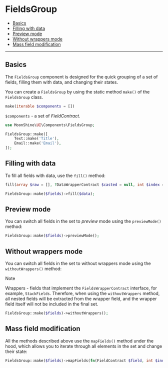 # FieldsGroup

- [Basics](#basics)
- [Filling with data](#fill)
- [Preview mode](#preview)
- [Without wrappers mode](#without-wrappers)
- [Mass field modification](#map)

---

<a name="basics"></a>
## Basics

The `FieldsGroup` component is designed for the quick grouping of a set of fields, filling them with data, and changing their states.

You can create a `FieldsGroup` by using the static method `make()` of the `FieldsGroup` class.

```php
make(iterable $components = [])
```

`$components` - a set of *FieldContract*.

```php
use MoonShine\UI\Components\FieldsGroup;

FieldsGroup::make([
    Text::make('Title'),
    Email::make('Email'),
]);
```

<a name="fill"></a>
## Filling with data

To fill all fields with data, use the `fill()` method:

```php
fill(array $raw = [], ?DataWrapperContract $casted = null, int $index = 0)
```

```php
FieldsGroup::make($fields)->fill($data);
```

<a name="preview"></a>
## Preview mode

You can switch all fields in the set to *preview* mode using the `previewMode()` method:

```php
FieldsGroup::make($fields)->previewMode();
```

<a name="without-wrappers"></a>
## Without wrappers mode

You can switch all fields in the set to without wrappers mode using the `withoutWrappers()` method:

> [!NOTE]
> Wrappers - fields that implement the `FieldsWrapperContract` interface, for example, `StackFields`.
> Therefore, when using the `withoutWrappers` method, all nested fields will be extracted from the wrapper field,
> and the wrapper field itself will not be included in the final set.

```php
FieldsGroup::make($fields)->withoutWrappers();
```

<a name="map"></a>
## Mass field modification

All the methods described above use the `mapFields()` method under the hood, which allows you to iterate through all elements in the set and change their state:

```php
FieldsGroup::make($fields)->mapFields(fn(FieldContract $field, int $index): FieldContract => $field);
```
